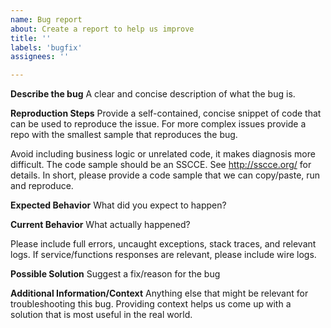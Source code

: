 ```yaml
---
name: Bug report
about: Create a report to help us improve
title: ''
labels: 'bugfix'
assignees: ''

---
```


**Describe the bug**
A clear and concise description of what the bug is.

**Reproduction Steps**
Provide a self-contained, concise snippet of code that can be used to reproduce the issue.
For more complex issues provide a repo with the smallest sample that reproduces the bug.

Avoid including business logic or unrelated code, it makes diagnosis more difficult.
The code sample should be an SSCCE. See http://sscce.org/ for details.
In short, please provide a code sample that we can copy/paste, run and reproduce.

**Expected Behavior**
What did you expect to happen?

**Current Behavior**
What actually happened?

Please include full errors, uncaught exceptions, stack traces, and relevant logs.
If service/functions responses are relevant, please include wire logs.

**Possible Solution**
Suggest a fix/reason for the bug

**Additional Information/Context**
Anything else that might be relevant for troubleshooting this bug.
Providing context helps us come up with a solution that is most useful in the real world.
